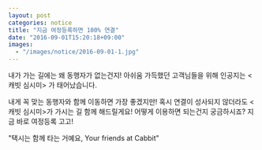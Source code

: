 ```yaml
---
layout: post
categories: notice
title: "지금 여정등록하면 100% 연결"
date: "2016-09-01T15:20:18+09:00"
images:
  - "/images/notice/2016-09-01-1.jpg"
---
```


내가 가는 길에는 왜 동행자가 없는건지! 아쉬움 가득했던 고객님들을 위해 인공지는 &lt;캐빗 심시미&gt; 가 태어났습니다.

내게 꼭 맞는 동행자와 함께 이동하면 가장 좋겠지만! 혹시 연결이 성사되지 않더라도 &lt;캐빗 심시미&gt;가 가시는 길 함께 해드릴게요! 어떻게 이용하면 되는건지 궁금하시죠? 지금 바로 여정등록 고고!

"택시는 함께 타는 거예요, Your friends at Cabbit"
